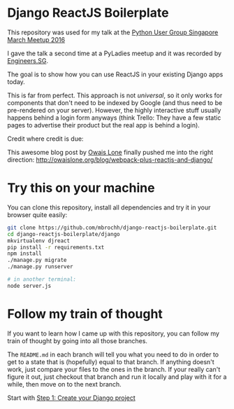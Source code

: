 # Django ReactJS Boilerplate

This repository was used for my talk at the
[Python User Group Singapore March Meetup 2016](http://www.meetup.com/Singapore-Python-User-Group/events/229113409/)

I gave the talk a second time at a PyLadies meetup and it was recorded by
[Engineers.SG](https://engineers.sg/presenter/mbrochh).

The goal is to show how you can use ReactJS in your existing Django apps
today.

This is far from perfect. This approach is not _universal_, so it only works for
components that don't need to be indexed by Google (and thus need to be
pre-rendered on your server). However, the highly interactive stuff usually
happens behind a login form anyways (think Trello: They have a few static pages
to advertise their product but the real app is behind a login).

Credit where credit is due:

This awesome blog post by [Owais Lone](http://owaislone.org) finally pushed me
into the right direction: http://owaislone.org/blog/webpack-plus-reactjs-and-django/

# Try this on your machine

You can clone this repository, install all dependencies and try it in your
browser quite easily:

```bash
git clone https://github.com/mbrochh/django-reactjs-boilerplate.git
cd django-reactjs-boilerplate/django
mkvirtualenv djreact
pip install -r requirements.txt
npm install
./manage.py migrate
./manage.py runserver

# in another terminal:
node server.js
```

# Follow my train of thought

If you want to learn how I came up with this repository, you can follow my
train of thought by going into all those branches.

The `README.md` in each branch will tell you what you need to do in order to get
to a state that is (hopefully) equal to that branch. If anything doesn't work,
just compare your files to the ones in the branch. If your really can't figure
it out, just checkout that branch and run it locally and play with it for a
while, then move on to the next branch.

Start with
[Step 1: Create your Django project](/django-reactjs-boilerplate/tree/step1_create_project)
